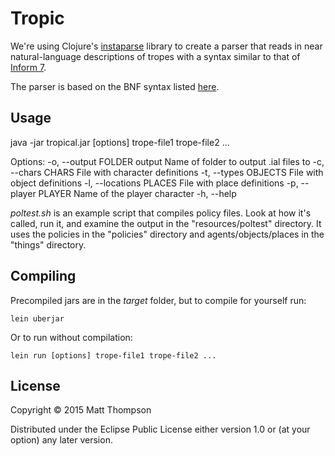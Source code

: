 # Tropic

We're using Clojure's [instaparse](https://github.com/Engelberg/instaparse) library to create a parser that reads in near natural-language descriptions of tropes with a syntax similar to that of [Inform 7](http://inform7.com).

The parser is based on the BNF syntax listed [here](http://inform7.com/learn/man/WI_19_7.html#e41).

## Usage

java -jar tropical.jar [options] trope-file1 trope-file2 ...

Options:
  -o, --output FOLDER     output  Name of folder to output .ial files to
  -c, --chars CHARS               File with character definitions
  -t, --types OBJECTS             File with object definitions
  -l, --locations PLACES          File with place definitions
  -p, --player PLAYER             Name of the player character
  -h, --help
  
_poltest.sh_ is an example script that compiles policy files. Look at how it's called, run it, and examine the output in the "resources/poltest" directory. It uses the policies in the "policies" directory and agents/objects/places in the "things" directory.

## Compiling

Precompiled jars are in the _target_ folder, but to compile for yourself run:

```
lein uberjar
```

Or to run without compilation:

```
lein run [options] trope-file1 trope-file2 ...
```

## License

Copyright © 2015 Matt Thompson

Distributed under the Eclipse Public License either version 1.0 or (at
your option) any later version.
